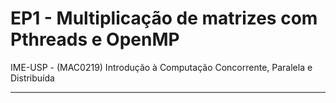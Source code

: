 # EP1 - Multiplicação de matrizes com Pthreads e OpenMP
IME-USP - (MAC0219) Introdução à Computação Concorrente, Paralela e Distribuída
___
